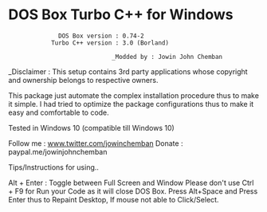 #                  DOS Box Turbo C++ for Windows                  
                                                                  
                  DOS Box version : 0.74-2                        
                Turbo C++ version : 3.0 (Borland)   

                                 _Modded by : Jowin John Chemban  


_Disclaimer : This setup contains 3rd party applications whose copyright and ownership belongs to respective owners.

This package just automate the complex installation procedure thus to make it simple.
I had tried to optimize the package configurations thus to make it easy and comfortable to code.

Tested in Windows 10 (compatible till Windows 10)

Follow me      : www.twitter.com/jowinchemban
Donate         : paypal.me/jowinjohnchemban



Tips/Instructions for using..

Alt + Enter : Toggle between Full Screen and Window
Please don't use Ctrl + F9 for Run your Code as it will close DOS Box.
Press Alt+Space and Press Enter thus to Repaint Desktop, If mouse not able to Click/Select.

